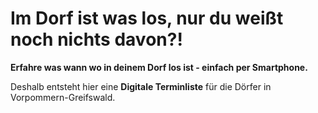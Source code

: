 # Im Dorf ist was los, nur du weißt noch nichts davon?!

**Erfahre was wann wo in deinem Dorf los ist - einfach per Smartphone.**

Deshalb entsteht hier eine **Digitale Terminliste** für die Dörfer in Vorpommern-Greifswald.
